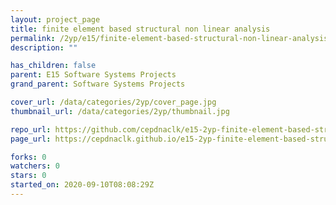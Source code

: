 ```yaml
---
layout: project_page
title: finite element based structural non linear analysis
permalink: /2yp/e15/finite-element-based-structural-non-linear-analysis
description: ""

has_children: false
parent: E15 Software Systems Projects
grand_parent: Software Systems Projects

cover_url: /data/categories/2yp/cover_page.jpg
thumbnail_url: /data/categories/2yp/thumbnail.jpg

repo_url: https://github.com/cepdnaclk/e15-2yp-finite-element-based-structural-non-linear-analysis
page_url: https://cepdnaclk.github.io/e15-2yp-finite-element-based-structural-non-linear-analysis

forks: 0
watchers: 0
stars: 0
started_on: 2020-09-10T08:08:29Z
---
```



